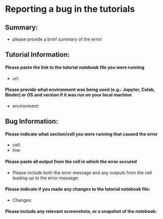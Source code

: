 # Reporting a bug in the tutorials

## Summary:
- please provide a brief summary of the error:


## Tutorial Information:

#### Please paste the link to the tutorial notebook file you were running
- url: 

#### Please provide what environment was being used (e.g.: Jupyter, Colab, Binder) or OS and version if it was run on your local machine
- environment:


## Bug Information:

#### Please indicate what section/cell you were running that caused the error
- cell:
- line:

#### Please paste all output from the cell in which the error occured
- Please include both the error message and any outputs from the cell leading up to the error message:


#### Please indicate if you made any changes to the tutorial notebook file:
- Changes:


#### Please include any relevant screenshots, or a snapshot of the notebook:

